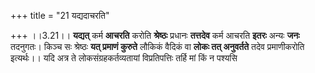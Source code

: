 +++
title = "21 यद्यदाचरति"

+++
।।3.21।। **यद्यत्** कर्म **आचरति** करोति **श्रेष्ठः** प्रधानः
**तत्तदेव** कर्म आचरति **इतरः** अन्यः **जनः** तदनुगतः। किञ्च सः श्रेष्ठः
**यत् प्रमाणं कुरुते** लौकिकं वैदिकं वा **लोकः तत् अनुवर्तते** तदेव
प्रमाणीकरोति इत्यर्थः।। यदि अत्र ते लोकसंग्रहकर्तव्यतायां विप्रतिपत्तिः
तर्हि मां किं न पश्यसि
